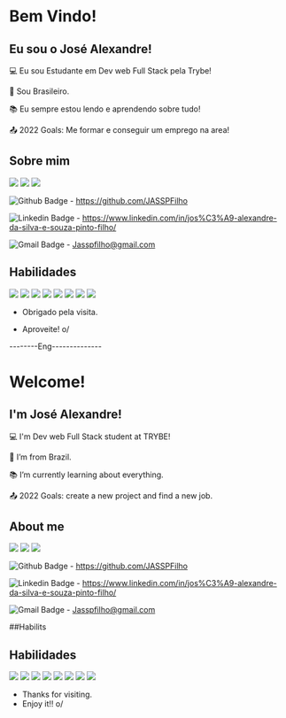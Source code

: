 # Bem Vindo!

 

## Eu sou o José Alexandre!

 

:computer: Eu sou Estudante em  Dev web Full Stack pela Trybe!

:house_with_garden: Sou Brasileiro.

:books: Eu sempre estou lendo e aprendendo sobre tudo!

:outbox_tray: 2022 Goals: Me formar e conseguir um emprego na area!


## Sobre mim

![](https://github-readme-stats.vercel.app/api?username=josealexandre301428)
![](https://github-readme-stats.vercel.app/api/top-langs/?username=josealexandre301428)
![](https://github-profile-summary-cards.vercel.app/api/cards/profile-details?username={josealexandre301428}&theme=vue)

![Github Badge](https://img.shields.io/badge/-Github-000?style=flat-square&logo=Github&logoColor=white&link=LINK_GIT) - https://github.com/JASSPFilho

![Linkedin Badge](https://img.shields.io/badge/LinkedIn-0077B5?style=for-the-badge&logo=linkedin&logoColor=white)  -  https://www.linkedin.com/in/jos%C3%A9-alexandre-da-silva-e-souza-pinto-filho/

![Gmail Badge](https://img.shields.io/badge/Gmail-D14836?style=for-the-badge&logo=gmail&logoColor=white) - Jasspfilho@gmail.com

## Habilidades

 ![](https://img.shields.io/badge/CSS3-1572B6?style=for-the-badge&logo=css3&logoColor=white)
 ![](https://img.shields.io/badge/Bootstrap-563D7C?style=for-the-badge&logo=bootstrap&logoColor=white)
 ![](https://img.shields.io/badge/HTML5-E34F26?style=for-the-badge&logo=html5&logoColor=white)
 ![](https://img.shields.io/badge/JavaScript-323330?style=for-the-badge&logo=javascript&logoColor=F7DF1E)
 ![](https://img.shields.io/badge/json-5E5C5C?style=for-the-badge&logo=json&logoColor=white)
 ![](https://img.shields.io/badge/eslint-3A33D1?style=for-the-badge&logo=eslint&logoColor=white)
 ![](https://img.shields.io/badge/React_Native-20232A?style=for-the-badge&logo=react&logoColor=61DAFB)
 ![](https://img.shields.io/badge/MySQL-005C84?style=for-the-badge&logo=mysql&logoColor=white)

- Obrigado pela visita.

- Aproveite! o/


--------Eng--------------



# Welcome!

 

## I'm José Alexandre!

 

:computer: I'm Dev web Full Stack student at TRYBE!

:house_with_garden: I’m from Brazil.

:books: I’m currently learning about everything.

:outbox_tray: 2022 Goals: create a new project and find a new job.


## About me

![](https://github-readme-stats.vercel.app/api?username=josealexandre301428)
![](https://github-readme-stats.vercel.app/api/top-langs/?username=josealexandre301428)
![](https://github-profile-summary-cards.vercel.app/api/cards/profile-details?username={josealexandre301428}&theme=vue)

![Github Badge](https://img.shields.io/badge/-Github-000?style=flat-square&logo=Github&logoColor=white&link=LINK_GIT) - https://github.com/JASSPFilho

![Linkedin Badge](https://img.shields.io/badge/LinkedIn-0077B5?style=for-the-badge&logo=linkedin&logoColor=white)  -  https://www.linkedin.com/in/jos%C3%A9-alexandre-da-silva-e-souza-pinto-filho/

![Gmail Badge](https://img.shields.io/badge/Gmail-D14836?style=for-the-badge&logo=gmail&logoColor=white) - Jasspfilho@gmail.com

##Habilits

## Habilidades

 ![](https://img.shields.io/badge/CSS3-1572B6?style=for-the-badge&logo=css3&logoColor=white)
 ![](https://img.shields.io/badge/Bootstrap-563D7C?style=for-the-badge&logo=bootstrap&logoColor=white)
 ![](https://img.shields.io/badge/HTML5-E34F26?style=for-the-badge&logo=html5&logoColor=white)
 ![](https://img.shields.io/badge/JavaScript-323330?style=for-the-badge&logo=javascript&logoColor=F7DF1E)
 ![](https://img.shields.io/badge/json-5E5C5C?style=for-the-badge&logo=json&logoColor=white)
 ![](https://img.shields.io/badge/eslint-3A33D1?style=for-the-badge&logo=eslint&logoColor=white)
 ![](https://img.shields.io/badge/React_Native-20232A?style=for-the-badge&logo=react&logoColor=61DAFB)
 ![](https://img.shields.io/badge/MySQL-005C84?style=for-the-badge&logo=mysql&logoColor=white)




- Thanks for visiting.
- Enjoy it!! o/
